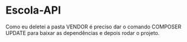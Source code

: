 # Escola-API

Como eu deletei a pasta VENDOR é preciso dar o comando COMPOSER UPDATE para baixar as dependências e depois rodar o projeto.
